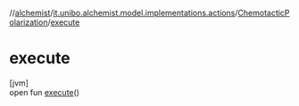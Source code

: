 //[alchemist](../../../index.md)/[it.unibo.alchemist.model.implementations.actions](../index.md)/[ChemotacticPolarization](index.md)/[execute](execute.md)

# execute

[jvm]\
open fun [execute](execute.md)()
